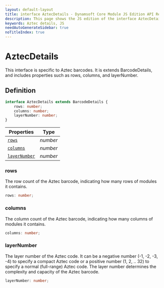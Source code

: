 ```yaml
---
layout: default-layout
title: interface AztecDetails - Dynamsoft Core Module JS Edition API Reference
description: This page shows the JS edition of the interface AztecDetails in Dynamsoft DBR Module.
keywords: Aztec details, JS
needAutoGenerateSidebar: true
noTitleIndex: true
---
```


# AztecDetails

This interface is specific to Aztec barcodes. It is extends BarcodeDetails, and includes properties such as rows, columns, and layerNumber.

## Definition

```typescript
interface AztecDetails extends BarcodeDetails {
    rows: number;
    columns: number;
    layerNumber: number;
}
```

| Properties               | Type |
|----------------------|-------------|
| [`rows`](#rows) | *number* |
| [`columns`](#columns) | *number* |
| [`layerNumber`](#layernumber) | *number* |

### rows

The row count of the Aztec barcode, indicating how many rows of modules it contains.

```typescript
rows: number;
```

### columns

The column count of the Aztec barcode, indicating how many columns of modules it contains.

```typescript
columns: number;
```

### layerNumber

The layer number of the Aztec code. It can be a negative number (-1, -2, -3, -4) to specify a compact Aztec code or a positive number (1, 2, .. 32) to specify a normal (full-range) Aztec code. The layer number determines the complexity and capacity of the Aztec barcode.

```typescript
layerNumber: number;
```